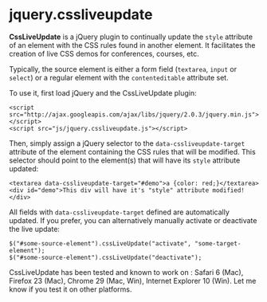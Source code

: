 jquery.cssliveupdate
====================

**CssLiveUpdate** is a jQuery plugin to continually update the `style` attribute of an element with the CSS rules found in another element. It facilitates the creation of live CSS demos for conferences, courses, etc.

Typically, the source element is either a form field (`textarea`, `input` or `select`) or a regular element with the `contenteditable` attribute set.

To use it, first load jQuery and the CssLiveUpdate plugin:

```
<script src="http://ajax.googleapis.com/ajax/libs/jquery/2.0.3/jquery.min.js"></script>
<script src="js/jquery.cssliveupdate.js"></script>
```

Then, simply assign a jQuery selector to the `data-cssliveupdate-target` attribute of the element containing the CSS rules that will be modified. This selector should point to the element(s) that will have its `style` attribute updated:

```
<textarea data-cssliveupdate-target="#demo">a {color: red;}</textarea>
<div id="demo">This div will have it's "style" attribute modified!</div>
```

All fields with `data-cssliveupdate-target` defined are automatically updated. If you prefer, you can alternatively manually activate or deactivate the live update:

```
$("#some-source-element").cssLiveUpdate("activate", "some-target-element");
$("#some-source-element").cssLiveUpdate("deactivate");
```

CssLiveUpdate has been tested and known to work on : Safari 6 (Mac), Firefox 23 (Mac), Chrome 29 (Mac, Win), Internet Explorer 10 (Win). Let me know if you test it on other platforms.
